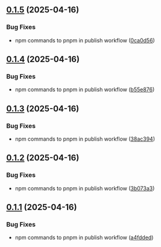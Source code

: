 ## [0.1.5](https://github.com/juicycleff/frank/compare/v0.1.4...v0.1.5) (2025-04-16)


### Bug Fixes

* npm commands to pnpm in publish workflow ([0ca0d56](https://github.com/juicycleff/frank/commit/0ca0d56ce90be82278711b8d1516584b6f9d8199))



## [0.1.4](https://github.com/juicycleff/frank/compare/v0.1.3...v0.1.4) (2025-04-16)


### Bug Fixes

* npm commands to pnpm in publish workflow ([b55e876](https://github.com/juicycleff/frank/commit/b55e876fec3f3a5b18779570937d878e1f799aad))



## [0.1.3](https://github.com/juicycleff/frank/compare/v0.1.2...v0.1.3) (2025-04-16)


### Bug Fixes

* npm commands to pnpm in publish workflow ([38ac394](https://github.com/juicycleff/frank/commit/38ac394a473feb4ce353347608a64b8fe3ee7327))



## [0.1.2](https://github.com/juicycleff/frank/compare/v0.1.1...v0.1.2) (2025-04-16)


### Bug Fixes

* npm commands to pnpm in publish workflow ([3b073a3](https://github.com/juicycleff/frank/commit/3b073a3989c31c66a4918c7e20a4d3e68b432336))



## [0.1.1](https://github.com/juicycleff/frank/compare/v0.1.0...v0.1.1) (2025-04-16)


### Bug Fixes

* npm commands to pnpm in publish workflow ([a4fdded](https://github.com/juicycleff/frank/commit/a4fdded561425d068bd4a475e2d8917be6e693cd))



